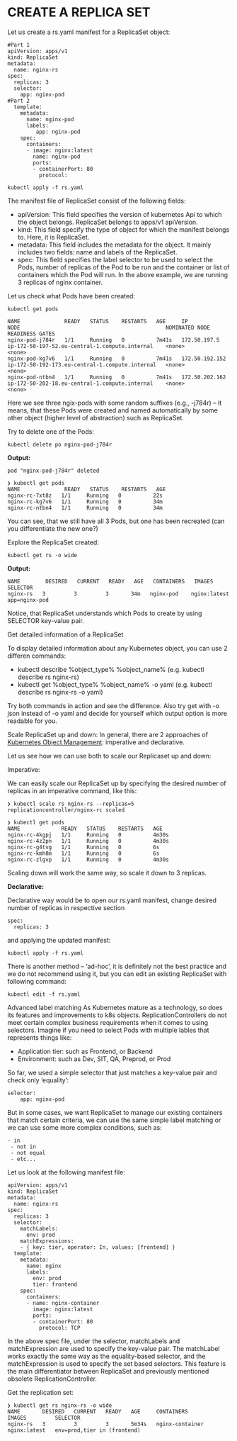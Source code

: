 # CREATE A REPLICA SET

Let us create a rs.yaml manifest for a ReplicaSet object:

```
#Part 1
apiVersion: apps/v1
kind: ReplicaSet
metadata:
  name: nginx-rs
spec:
  replicas: 3
  selector:
    app: nginx-pod
#Part 2
  template:
    metadata:
      name: nginx-pod
      labels:
         app: nginx-pod
    spec:
      containers:
      - image: nginx:latest
        name: nginx-pod
        ports:
        - containerPort: 80
          protocol: 
```


```
kubectl apply -f rs.yaml
```

The manifest file of ReplicaSet consist of the following fields:

- apiVersion: This field specifies the version of kubernetes Api to which the object belongs. ReplicaSet belongs to apps/v1 apiVersion.
- kind: This field specify the type of object for which the manifest belongs to. Here, it is ReplicaSet.
- metadata: This field includes the metadata for the object. It mainly includes two fields: name and labels of the ReplicaSet.
- spec: This field specifies the label selector to be used to select the Pods, number of replicas of the Pod to be run and the 
container or list of containers which the Pod will run. In the above example, we are running 3 replicas of nginx container.

Let us check what Pods have been created:

```
kubectl get pods
```


```
NAME              READY   STATUS    RESTARTS   AGE     IP               NODE                                              NOMINATED NODE   READINESS GATES
nginx-pod-j784r   1/1     Running   0          7m41s   172.50.197.5     ip-172-50-197-52.eu-central-1.compute.internal    <none>           <none>
nginx-pod-kg7v6   1/1     Running   0          7m41s   172.50.192.152   ip-172-50-192-173.eu-central-1.compute.internal   <none>           <none>
nginx-pod-ntbn4   1/1     Running   0          7m41s   172.50.202.162   ip-172-50-202-18.eu-central-1.compute.internal    <none>           <none>
```


Here we see three ngix-pods with some random suffixes (e.g., -j784r) – it means, that these Pods were created and named
automatically by some other object (higher level of abstraction) such as ReplicaSet.

Try to delete one of the Pods:

```
kubectl delete po nginx-pod-j784r
```

**Output:**

```
pod "nginx-pod-j784r" deleted
```

```
❯ kubectl get pods
NAME              READY   STATUS    RESTARTS   AGE
nginx-rc-7xt8z   1/1     Running   0          22s
nginx-rc-kg7v6   1/1     Running   0          34m
nginx-rc-ntbn4   1/1     Running   0          34m
```

You can see, that we still have all 3 Pods, but one has been recreated (can you differentiate the new one?)

Explore the ReplicaSet created:

```
kubectl get rs -o wide
```


**Output:**

```
NAME        DESIRED   CURRENT   READY   AGE   CONTAINERS   IMAGES         SELECTOR
nginx-rs   3         3         3       34m   nginx-pod    nginx:latest   app=nginx-pod
```


Notice, that ReplicaSet understands which Pods to create by using SELECTOR key-value pair.

Get detailed information of a ReplicaSet

To display detailed information about any Kubernetes object, you can use 2 differen commands:

- kubectl describe %object_type% %object_name% (e.g. kubectl describe rs nginx-rs)
- kubectl get %object_type% %object_name% -o yaml (e.g. kubectl describe rs nginx-rs -o yaml)


Try both commands in action and see the difference. Also try get with -o json instead of -o yaml and decide for yourself which 
output option is more readable for you.

Scale ReplicaSet up and down:
In general, there are 2 approaches of [Kubernetes Object Management](https://kubernetes.io/docs/concepts/overview/working-with-objects/object-management/): 
imperative and declarative.

Let us see how we can use both to scale our Replicaset up and down:

Imperative:

We can easily scale our ReplicaSet up by specifying the desired number of replicas in an imperative command, like this:

```
❯ kubectl scale rs nginx-rs --replicas=5
replicationcontroller/nginx-rc scaled
```

```
❯ kubectl get pods
NAME             READY   STATUS    RESTARTS   AGE
nginx-rc-4kgpj   1/1     Running   0          4m30s
nginx-rc-4z2pn   1/1     Running   0          4m30s
nginx-rc-g4tvg   1/1     Running   0          6s
nginx-rc-kmh8m   1/1     Running   0          6s
nginx-rc-zlgvp   1/1     Running   0          4m30s
```

Scaling down will work the same way, so scale it down to 3 replicas.

**Declarative:**

Declarative way would be to open our rs.yaml manifest, change desired number of replicas in respective section

```
spec:
  replicas: 3
```

and applying the updated manifest:


```
kubectl apply -f rs.yaml
```

There is another method – ‘ad-hoc’, it is definitely not the best practice and we do not recommend using it, but you can edit 
an existing ReplicaSet with following command:


```
kubectl edit -f rs.yaml
```


Advanced label matching
As Kubernetes mature as a technology, so does its features and improvements to k8s objects. ReplicationControllers do not meet
certain complex business requirements when it comes to using selectors. Imagine if you need to select Pods with multiple lables
that represents things like:

- Application tier: such as Frontend, or Backend
- Environment: such as Dev, SIT, QA, Preprod, or Prod


So far, we used a simple selector that just matches a key-value pair and check only ‘equality’:

```
selector:
    app: nginx-pod
```


But in some cases, we want ReplicaSet to manage our existing containers that match certain criteria, we can use the same simple
label matching or we can use some more complex conditions, such as:


```
- in
 - not in
 - not equal
 - etc...
```

Let us look at the following manifest file:

```
apiVersion: apps/v1
kind: ReplicaSet
metadata: 
  name: nginx-rs
spec:
  replicas: 3
  selector:
    matchLabels:
      env: prod
    matchExpressions:
    - { key: tier, operator: In, values: [frontend] }
  template:
    metadata:
      name: nginx
      labels: 
        env: prod
        tier: frontend
    spec:
      containers:
      - name: nginx-container
        image: nginx:latest
        ports:
        - containerPort: 80
          protocol: TCP
```


In the above spec file, under the selector, matchLabels and matchExpression are used to specify the key-value pair. The matchLabel
works exactly the same way as the equality-based selector, and the matchExpression is used to specify the set based selectors.
This feature is the main differentiator between ReplicaSet and previously mentioned obsolete ReplicationController.

Get the replication set:

```
❯ kubectl get rs nginx-rs -o wide
NAME       DESIRED   CURRENT   READY   AGE     CONTAINERS        IMAGES         SELECTOR
nginx-rs   3         3         3       5m34s   nginx-container   nginx:latest   env=prod,tier in (frontend)
```